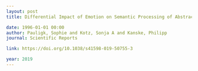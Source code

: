 ```yaml
---
layout: post
title: Differential Impact of Emotion on Semantic Processing of Abstract and Concrete Words - ERP and fMRI Evidence

date: 1996-01-01 00:00
author: Pauligk, Sophie and Kotz, Sonja A and Kanske, Philipp
journal: Scientific Reports

link: https://doi.org/10.1038/s41598-019-50755-3

year: 2019
---
```



